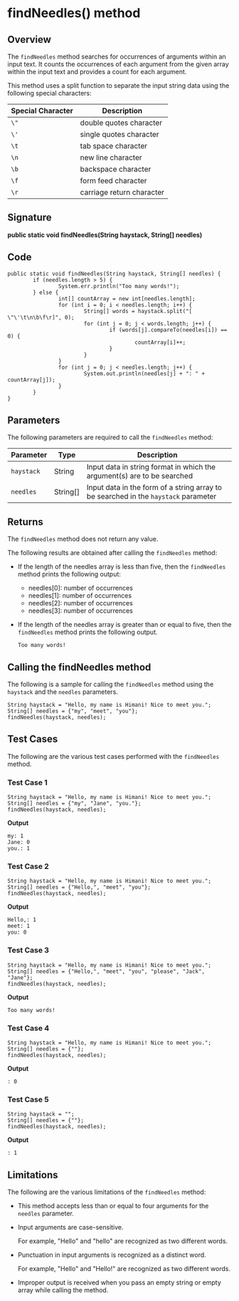 # findNeedles() method

## Overview

The `findNeedles` method searches for occurrences of arguments within an input text. It counts the occurrences of each argument from the given array within the input text and provides a count for each argument.

This method uses a split function to separate the input string data using the following special characters:

| Special Character | Description |
|-------------------|-------------|
| `\"` | double quotes character |
| `\'` | single quotes character |
| `\t` | tab space character |
| `\n` | new line character |
| `\b` | backspace character |
| `\f` | form feed character |
| `\r` | carriage return character |

## Signature

**public static void findNeedles(String haystack, String[] needles)**

## Code

```
public static void findNeedles(String haystack, String[] needles) {
        if (needles.length > 5) {
                System.err.println("Too many words!");
        } else {
                int[] countArray = new int[needles.length];
                for (int i = 0; i < needles.length; i++) {
                        String[] words = haystack.split("[ \"\'\t\n\b\f\r]", 0);
                        for (int j = 0; j < words.length; j++) {
                                if (words[j].compareTo(needles[i]) == 0) {
                                        countArray[i]++;
                                }
                        }
                }
                for (int j = 0; j < needles.length; j++) {
                        System.out.println(needles[j] + ": " + countArray[j]);
                }
        }
}

```

## Parameters

The following parameters are required to call the `findNeedles` method:

| Parameter | Type | Description |
|-----------|------|-------------|
| `haystack` | String | Input data in string format in which the argument(s) are to be searched |
| `needles` | String[] | Input data in the form of a string array to be searched in the `haystack` parameter |

## Returns

The `findNeedles` method does not return any value.

The following results are obtained after calling the `findNeedles` method:
- If the length of the needles array is less than five, then the `findNeedles` method prints the following output:
  - needles[0]: number of occurrences
  - needles[1]: number of occurrences
  - needles[2]: number of occurrences
  - needles[3]: number of occurrences
- If the length of the needles array is greater than or equal to five, then the `findNeedles` method prints the following output.

  `Too many words!`
  
## Calling the findNeedles method

The following is a sample for calling the `findNeedles` method using the `haystack` and the `needles` parameters.

```
String haystack = "Hello, my name is Himani! Nice to meet you.";
String[] needles = {"my", "meet", "you"};
findNeedles(haystack, needles);
```

## Test Cases

The following are the various test cases performed with the `findNeedles` method.

### Test Case 1

```
String haystack = "Hello, my name is Himani! Nice to meet you.";
String[] needles = {"my", "Jane", "you."};
findNeedles(haystack, needles);
```
  **Output**

  ```
  my: 1
  Jane: 0
  you.: 1
  ```

### Test Case 2

```
String haystack = "Hello, my name is Himani! Nice to meet you.";
String[] needles = {"Hello,", "meet", "you"};
findNeedles(haystack, needles);
```
 **Output**

  ```
  Hello,: 1
  meet: 1
  you: 0
  ```

### Test Case 3

```
String haystack = "Hello, my name is Himani! Nice to meet you.";
String[] needles = {"Hello,", "meet", "you", "please", "Jack", "Jane"};
findNeedles(haystack, needles);
```
 **Output**

  ```
  Too many words!
  ```

### Test Case 4

```
String haystack = "Hello, my name is Himani! Nice to meet you.";
String[] needles = {""};
findNeedles(haystack, needles);
```
 **Output**

```
: 0
```

### Test Case 5

```
String haystack = "";
String[] needles = {""};
findNeedles(haystack, needles);
```
 **Output**

```
: 1
```

## Limitations

The following are the various limitations of the `findNeedles` method:
- This method accepts less than or equal to four arguments for the `needles` parameter.
- Input arguments are case-sensitive.

  For example, "Hello" and "hello" are recognized as two different words.
- Punctuation in input arguments is recognized as a distinct word.

  For example, "Hello" and "Hello!" are recognized as two different words.
- Improper output is received when you pass an empty string or empty array while calling the method.

